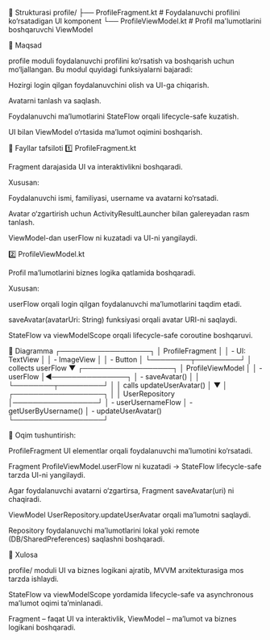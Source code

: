 📂 Strukturasi
profile/
├── ProfileFragment.kt    # Foydalanuvchi profilini ko‘rsatadigan UI komponent
└── ProfileViewModel.kt   # Profil ma'lumotlarini boshqaruvchi ViewModel

🔹 Maqsad

profile moduli foydalanuvchi profilini ko‘rsatish va boshqarish uchun mo‘ljallangan.
Bu modul quyidagi funksiyalarni bajaradi:

Hozirgi login qilgan foydalanuvchini olish va UI-ga chiqarish.

Avatarni tanlash va saqlash.

Foydalanuvchi ma’lumotlarini StateFlow orqali lifecycle-safe kuzatish.

UI bilan ViewModel o‘rtasida ma’lumot oqimini boshqarish.

🔹 Fayllar tafsiloti
1️⃣ ProfileFragment.kt

Fragment darajasida UI va interaktivlikni boshqaradi.

Xususan:

Foydalanuvchi ismi, familiyasi, username va avatarni ko‘rsatadi.

Avatar o‘zgartirish uchun ActivityResultLauncher bilan galereyadan rasm tanlash.

ViewModel-dan userFlow ni kuzatadi va UI-ni yangilaydi.

2️⃣ ProfileViewModel.kt

Profil ma’lumotlarini biznes logika qatlamida boshqaradi.

Xususan:

userFlow orqali login qilgan foydalanuvchi ma’lumotlarini taqdim etadi.

saveAvatar(avatarUri: String) funksiyasi orqali avatar URI-ni saqlaydi.

StateFlow va viewModelScope orqali lifecycle-safe coroutine boshqaruvi.

🔹 Diagramma
┌──────────────────┐
│ ProfileFragment  │
│ - UI: TextView   │
│ - ImageView      │
│ - Button         │
└────────┬─────────┘
│ collects userFlow
▼
┌──────────────────┐
│ ProfileViewModel │
│ - userFlow       │◄───────────────┐
│ - saveAvatar()   │                │
└────────┬─────────┘                │
│ calls updateUserAvatar() │
▼                           │
┌──────────────────┐                 │
│ UserRepository   │─────────────────┘
│ - userUsernameFlow
│ - getUserByUsername()
│ - updateUserAvatar()
└──────────────────┘

🔹 Oqim tushuntirish:

ProfileFragment UI elementlar orqali foydalanuvchi ma’lumotini ko‘rsatadi.

Fragment ProfileViewModel.userFlow ni kuzatadi → StateFlow lifecycle-safe tarzda UI-ni yangilaydi.

Agar foydalanuvchi avatarni o‘zgartirsa, Fragment saveAvatar(uri) ni chaqiradi.

ViewModel UserRepository.updateUserAvatar orqali ma’lumotni saqlaydi.

Repository foydalanuvchi ma’lumotlarini lokal yoki remote (DB/SharedPreferences) saqlashni boshqaradi.

🔹 Xulosa

profile/ moduli UI va biznes logikani ajratib, MVVM arxitekturasiga mos tarzda ishlaydi.

StateFlow va viewModelScope yordamida lifecycle-safe va asynchronous ma’lumot oqimi ta’minlanadi.

Fragment – faqat UI va interaktivlik, ViewModel – ma’lumot va biznes logikani boshqaradi.